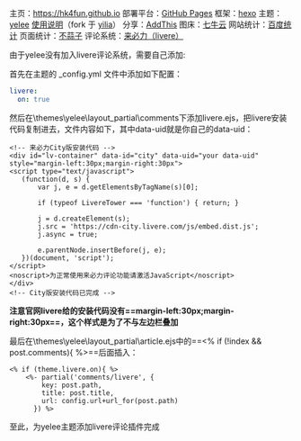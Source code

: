主页：https://hk4fun.github.io
部署平台：[GitHub Pages][1]
框架：[hexo][2]
主题：[yelee][3] [使用说明][4]（fork 于 [yilia][5]）
分享：[AddThis][6]
图床：[七牛云][7]
网站统计：[百度统计][8]
页面统计：[不蒜子][9]
评论系统：[来必力（livere）][10]

由于yelee没有加入livere评论系统，需要自己添加:

首先在主题的 _config.yml 文件中添加如下配置：

``` yaml
livere:
  on: true
```
然后在\themes\yelee\layout\_partial\comments下添加livere.ejs，把livere安装代码复制进去，文件内容如下，其中data-uid就是你自己的data-uid：

``` gcode?linenums
<!-- 来必力City版安装代码 -->
<div id="lv-container" data-id="city" data-uid="your data-uid" style="margin-left:30px;margin-right:30px">
<script type="text/javascript">
   (function(d, s) {
       var j, e = d.getElementsByTagName(s)[0];

       if (typeof LivereTower === 'function') { return; }

       j = d.createElement(s);
       j.src = 'https://cdn-city.livere.com/js/embed.dist.js';
       j.async = true;

       e.parentNode.insertBefore(j, e);
   })(document, 'script');
</script>
<noscript>为正常使用来必力评论功能请激活JavaScript</noscript>
</div>
<!-- City版安装代码已完成 -->
```
**注意官网livere给的安装代码没有==margin-left:30px;margin-right:30px==，这个样式是为了不与左边栏叠加**

最后在\themes\yelee\layout\_partial\article.ejs中的==<% if (!index && post.comments){ %>==后面插入：

``` gcode?linenums
<% if (theme.livere.on){ %>
    <%- partial('comments/livere', {
        key: post.path,
        title: post.title,
        url: config.url+url_for(post.path)
      }) %>
```
至此，为yelee主题添加livere评论插件完成



  [1]: https://pages.github.com/
  [2]: https://hexo.io/
  [3]: https://github.com/MOxFIVE/hexo-theme-yelee
  [4]: http://moxfive.coding.me/yelee/
  [5]: https://github.com/litten/hexo-theme-yilia
  [6]: https://www.addthis.com/
  [7]: https://portal.qiniu.com
  [8]: https://tongji.baidu.com/web/welcome/login
  [9]: http://ibruce.info/2015/04/04/busuanzi/
  [10]: https://livere.com/
  [11]: http://www.zhoujy.me/2017/07/16/livere/